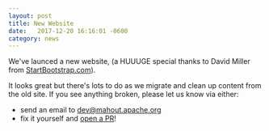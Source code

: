 ```yaml
---
layout: post
title: New Website
date:   2017-12-20 16:16:01 -0600
category: news
---
```


We've launced a new website, (a HUUUGE special thanks to David Miller from [StartBootstrap.com](http://startbootstrap.com)).

It looks great but there's lots to do as we migrate and clean up content from the old site. If you see anything broken, 
please let us know via either:
- send an email to dev@mahout.apache.org
- fix it yourself and [open a PR](/developers/githubPRs)! 
